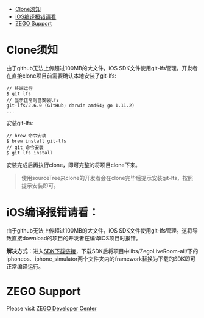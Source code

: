 - [Clone须知](#clone须知)
- [iOS编译报错请看](#iOS编译报错请看)
- [ZEGO Support](#zego-support)

# Clone须知
由于github无法上传超过100MB的大文件，iOS SDK文件使用git-lfs管理。开发者在直接clone项目前需要确认本地安装了git-lfs:
```objc
// 终端运行
$ git lfs
// 显示正常则已安装lfs
git-lfs/2.6.0 (GitHub; darwin amd64; go 1.11.2)
...
```
安装git-lfs:
```objc
// brew 命令安装
$ brew install git-lfs
// git 命令安装
$ git lfs install
```
安装完成后再执行clone，即可完整的将项目clone下来。

> 使用sourceTree来clone的开发者会在clone完毕后提示安装git-lfs，按照提示安装即可。


# iOS编译报错请看：
由于github无法上传超过100MB的大文件，iOS SDK文件使用git-lfs管理。这将导致直接download的项目的开发者在编译iOS项目时报错。

**解决方式**：进入[SDK下载链接](https://storage.zego.im/downloads/ZegoLiveRoom-MediaPlayer-iOS.zip)，下载SDK后将项目中libs/ZegoLiveRoom-all/下的iphoneos、iphone_simulator两个文件夹内的framework替换为下载的SDK即可正常编译运行。

# ZEGO Support
Please visit [ZEGO Developer Center](https://www.zego.im/html/document/#Application_Scenes/Video_Live)
